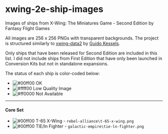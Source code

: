 # xwing-2e-ship-images
Images of ships from X-Wing: The Miniatures Game - Second Edition by Fantasy Flight Games

All images are 256 x 256 PNGs with transparent backgrounds. The project is structured similarly to [xwing-data2](https://github.com/guidokessels/xwing-data2/) by [Guido Kessels](https://github.com/guidokessels).

Only ships that have been released for Second Edition are included in this list. I did not include ships from First Edition that have only been launched in Conversion Kits but not in standalone expansions.

The status of each ship is color-coded below:

* ![#00ff00](https://placehold.it/15/00ff00/000000?text=+) OK
* ![#ffff00](https://placehold.it/15/ffff00/000000?text=+) Low Quality Image
* ![#ff0000](https://placehold.it/15/ff0000/000000?text=+) Not Available

---

#### Core Set

* ![#00ff00](https://placehold.it/15/00ff00/000000?text=+) T-65 X-Wing - `rebel-alliance\t-65-x-wing.png`
* ![#00ff00](https://placehold.it/15/00ff00/000000?text=+) TIE/ln Fighter - `galactic-empire\tie-ln-fighter.png`
